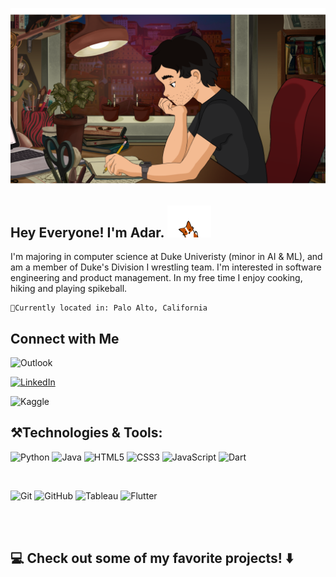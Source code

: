 

![Header](header.png?raw=true "Header")

<h2>
    Hey Everyone! I'm Adar. <img src="wave.gif" width="70px">
</h2>
<p>
    I'm majoring in computer science at Duke Univeristy (minor in AI & ML), and am a member of Duke's Division I wrestling team. I'm interested in software engineering and product management. In my free time I enjoy cooking, hiking and playing spikeball.

    📍Currently located in: Palo Alto, California

</p>
<h2>Connect with Me</h2>

![Outlook](https://img.shields.io/badge/Microsoft_Outlook-0078D4?style=for-the-badge&logo=microsoft-outlook&logoColor=white)

[![LinkedIn](https://img.shields.io/badge/linkedin-%230077B5.svg?style=for-the-badge&logo=linkedin&logoColor=white)](https://www.linkedin.com/in/adarschwarzbach/)

![Kaggle](https://img.shields.io/badge/Kaggle-035a7d?style=for-the-badge&logo=kaggle&logoColor=white)

<h2> ⚒️Technologies & Tools:</h2>

![Python](https://img.shields.io/badge/python-3670A0?style=for-the-badge&logo=python&logoColor=ffdd54) 
![Java](https://img.shields.io/badge/java-%23ED8B00.svg?style=for-the-badge&logo=java&logoColor=white) 
![HTML5](https://img.shields.io/badge/html5-%23E34F26.svg?style=for-the-badge&logo=html5&logoColor=white) 
![CSS3](https://img.shields.io/badge/css3-%231572B6.svg?style=for-the-badge&logo=css3&logoColor=white)
![JavaScript](https://img.shields.io/badge/javascript-%23323330.svg?style=for-the-badge&logo=javascript&logoColor=%23F7DF1E) 
![Dart](https://img.shields.io/badge/dart-%230175C2.svg?style=for-the-badge&logo=dart&logoColor=white)


<br>

![Git](https://img.shields.io/badge/git-%23F05033.svg?style=for-the-badge&logo=git&logoColor=white) 
![GitHub](https://img.shields.io/badge/github-%23121011.svg?style=for-the-badge&logo=github&logoColor=white)
![Tableau](https://img.shields.io/badge/Tableau-E97627?style=for-the-badge&logo=Tableau&logoColor=white)
![Flutter](https://img.shields.io/badge/Flutter-02569B?style=for-the-badge&logo=flutter&logoColor=white) 

<br><br>
<h2>
    💻 Check out some of my favorite projects! ⬇️
</h2>